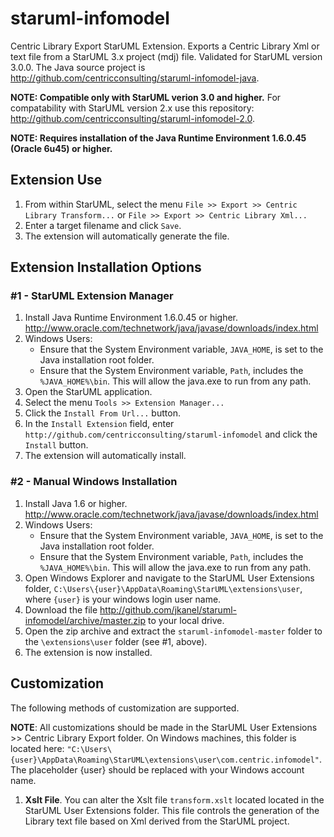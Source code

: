 # staruml-infomodel
Centric Library Export StarUML Extension. Exports a Centric Library Xml or text file from a StarUML 3.x project (mdj) file. Validated for StarUML version 3.0.0. The Java source project is http://github.com/centricconsulting/staruml-infomodel-java.

**NOTE: Compatible only with StarUML verion 3.0 and higher.**  For compatability with StarUML version 2.x use this repository: http://github.com/centricconsulting/staruml-infomodel-2.0.

**NOTE: Requires installation of the Java Runtime Environment 1.6.0.45 (Oracle 6u45) or higher.**

## Extension Use
1. From within StarUML, select the menu ```File >> Export >> Centric Library Transform...``` or ```File >> Export >> Centric Library Xml...```
2. Enter a target filename and click ```Save```.
3. The extension will automatically generate the file.

## Extension Installation Options
### #1 - StarUML Extension Manager
1. Install Java Runtime Environment 1.6.0.45 or higher. http://www.oracle.com/technetwork/java/javase/downloads/index.html
2. Windows Users:
    * Ensure that the System Environment variable, ```JAVA_HOME```, is set to the Java installation root folder.
    * Ensure that the System Environment variable, ```Path```, includes the ```%JAVA_HOME%\bin```.  This will allow the java.exe to run from any path.
3. Open the StarUML application.
4. Select the menu ```Tools >> Extension Manager...```
5. Click the ```Install From Url...``` button.
6. In the ```Install Extension``` field, enter ```http://github.com/centricconsulting/staruml-infomodel``` and click the ```Install``` button.
7. The extension will automatically install.

### #2 - Manual Windows Installation
1. Install Java 1.6 or higher. http://www.oracle.com/technetwork/java/javase/downloads/index.html
2. Windows Users:
    * Ensure that the System Environment variable, ```JAVA_HOME```, is set to the Java installation root folder.
    * Ensure that the System Environment variable, ```Path```, includes the ```%JAVA_HOME%\bin```.  This will allow the java.exe to run from any path.
3. Open Windows Explorer and navigate to the StarUML User Extensions folder, ```C:\Users\{user}\AppData\Roaming\StarUML\extensions\user```, where ```{user}``` is your windows login user name.
4. Download the file http://github.com/jkanel/staruml-infomodel/archive/master.zip to your local drive.
5. Open the zip archive and extract the ```staruml-infomodel-master``` folder to the ```\extensions\user``` folder (see #1, above).
6. The extension is now installed.

## Customization
The following methods of customization are supported.

**NOTE**: All customizations should be made in the StarUML User Extensions >> Centric Library Export folder.  On Windows machines, this folder is located here: ```"C:\Users\{user}\AppData\Roaming\StarUML\extensions\user\com.centric.infomodel"```.  The placeholder {user} should be replaced with your Windows account name.

1. **Xslt File**. You can alter the Xslt file ```transform.xslt``` located located in the StarUML User Extensions folder.  This file controls the generation of the Library text file based on Xml derived from the StarUML project.